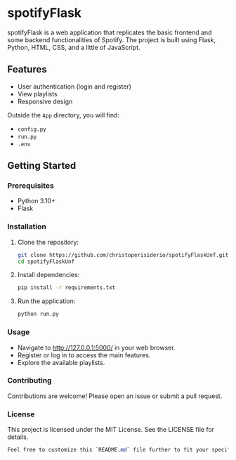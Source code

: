 # spotifyFlask

spotifyFlask is a web application that replicates the basic frontend and some backend functionalities of Spotify. The project is built using Flask, Python, HTML, CSS, and a little of JavaScript.

## Features

- User authentication (login and register)
- View playlists
- Responsive design


Outside the `App` directory, you will find:
- `config.py`
- `run.py`
- `.env`

## Getting Started

### Prerequisites

- Python 3.10+
- Flask

### Installation

1. Clone the repository:
   ```bash
   git clone https://github.com/christoperisiderio/spotifyFlaskUnf.git
   cd spotifyFlaskUnf
   
2. Install dependencies:
   ```bash
   pip install -r requirements.txt

3. Run the application:
   ```bash
   python run.py
### Usage
- Navigate to http://127.0.0.1:5000/ in your web browser.
- Register or log in to access the main features.
- Explore the available playlists.

### Contributing
Contributions are welcome! Please open an issue or submit a pull request.

### License
This project is licensed under the MIT License. See the LICENSE file for details.

```css
Feel free to customize this `README.md` file further to fit your specific needs.
